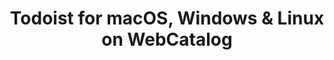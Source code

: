 ---
name: Todoist
category: Productivity
title: 'Todoist for macOS, Windows & Linux on WebCatalog'
key: todoist
fullUrl: 'https://todoist.com/Users/showLogin'
hostname: todoist.com

---